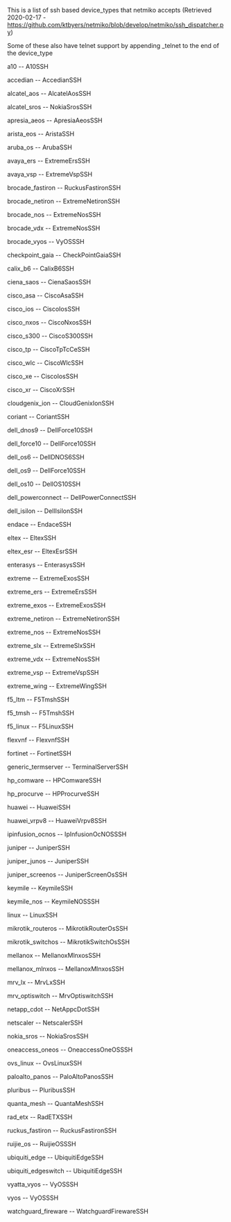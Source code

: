 This is a list of ssh based device_types that netmiko accepts (Retrieved 2020-02-17 - https://github.com/ktbyers/netmiko/blob/develop/netmiko/ssh_dispatcher.py)

Some of these also have telnet support by appending _telnet to the end of the device_type



a10      --    A10SSH

accedian     --    AccedianSSH

alcatel_aos     --    AlcatelAosSSH

alcatel_sros     --    NokiaSrosSSH

apresia_aeos     --    ApresiaAeosSSH

arista_eos     --    AristaSSH

aruba_os     --    ArubaSSH

avaya_ers     --    ExtremeErsSSH

avaya_vsp     --    ExtremeVspSSH

brocade_fastiron     --    RuckusFastironSSH

brocade_netiron     --    ExtremeNetironSSH

brocade_nos     --    ExtremeNosSSH

brocade_vdx     --    ExtremeNosSSH

brocade_vyos     --    VyOSSSH

checkpoint_gaia     --    CheckPointGaiaSSH

calix_b6     --    CalixB6SSH

ciena_saos     --    CienaSaosSSH

cisco_asa     --    CiscoAsaSSH

cisco_ios     --    CiscoIosSSH

cisco_nxos     --    CiscoNxosSSH

cisco_s300     --    CiscoS300SSH

cisco_tp     --    CiscoTpTcCeSSH

cisco_wlc     --    CiscoWlcSSH

cisco_xe     --    CiscoIosSSH

cisco_xr     --    CiscoXrSSH

cloudgenix_ion     --    CloudGenixIonSSH

coriant     --    CoriantSSH

dell_dnos9     --    DellForce10SSH

dell_force10     --    DellForce10SSH

dell_os6     --    DellDNOS6SSH

dell_os9     --    DellForce10SSH

dell_os10     --    DellOS10SSH

dell_powerconnect     --    DellPowerConnectSSH

dell_isilon     --    DellIsilonSSH

endace     --    EndaceSSH

eltex     --    EltexSSH

eltex_esr     --    EltexEsrSSH

enterasys     --    EnterasysSSH

extreme     --    ExtremeExosSSH

extreme_ers     --    ExtremeErsSSH

extreme_exos     --    ExtremeExosSSH

extreme_netiron     --    ExtremeNetironSSH

extreme_nos     --    ExtremeNosSSH

extreme_slx     --    ExtremeSlxSSH

extreme_vdx     --    ExtremeNosSSH

extreme_vsp     --    ExtremeVspSSH

extreme_wing     --    ExtremeWingSSH

f5_ltm     --    F5TmshSSH

f5_tmsh     --    F5TmshSSH

f5_linux     --    F5LinuxSSH

flexvnf     --    FlexvnfSSH

fortinet     --    FortinetSSH

generic_termserver     --    TerminalServerSSH

hp_comware     --    HPComwareSSH

hp_procurve     --    HPProcurveSSH

huawei     --    HuaweiSSH

huawei_vrpv8     --    HuaweiVrpv8SSH

ipinfusion_ocnos     --    IpInfusionOcNOSSSH

juniper     --    JuniperSSH

juniper_junos     --    JuniperSSH

juniper_screenos     --    JuniperScreenOsSSH

keymile     --    KeymileSSH

keymile_nos     --    KeymileNOSSSH

linux     --    LinuxSSH

mikrotik_routeros     --    MikrotikRouterOsSSH

mikrotik_switchos     --    MikrotikSwitchOsSSH

mellanox     --    MellanoxMlnxosSSH

mellanox_mlnxos     --    MellanoxMlnxosSSH

mrv_lx     --    MrvLxSSH

mrv_optiswitch     --    MrvOptiswitchSSH

netapp_cdot     --    NetAppcDotSSH

netscaler     --    NetscalerSSH

nokia_sros     --    NokiaSrosSSH

oneaccess_oneos     --    OneaccessOneOSSSH

ovs_linux     --    OvsLinuxSSH

paloalto_panos     --    PaloAltoPanosSSH

pluribus     --    PluribusSSH

quanta_mesh     --    QuantaMeshSSH

rad_etx     --    RadETXSSH

ruckus_fastiron     --    RuckusFastironSSH

ruijie_os     --    RuijieOSSSH

ubiquiti_edge     --    UbiquitiEdgeSSH

ubiquiti_edgeswitch     --    UbiquitiEdgeSSH

vyatta_vyos     --    VyOSSSH

vyos     --    VyOSSSH

watchguard_fireware     --    WatchguardFirewareSSH
